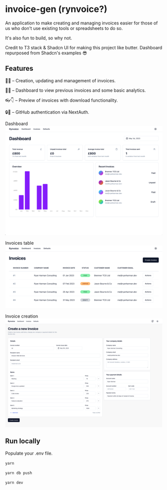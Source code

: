 # invoice-gen (rynvoice?)

An application to make creating and managing invoices easier for those of us who don't use existing tools or spreadsheets to do so.

It's also fun to build, so why not.

Credit to T3 stack & Shadcn UI for making this project like butter. Dashboard repurposed from Shadcn's examples 😎

## Features

🚚📝 – Creation, updating and management of invoices.

🔎📱 – Dashboard to view previous invoices and some basic analytics.

👓👇 – Preview of invoices with download functionality.

🔒🔑 – GitHub authentication via NextAuth.

Dashboard
![Dashboard](/.github/images/dashboard.jpeg?raw=0)

Invoices table
![Invoices table](/.github/images/invoices_table.jpeg?raw=0)

Invoice creation
![Invoice creation](/.github/images/invoice_creation.jpeg?raw=0)

## Run locally

Populate your .env file.

`yarn`

`yarn db push`

`yarn dev`
